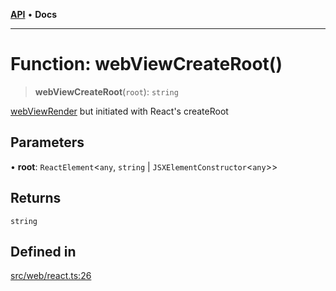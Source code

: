 [**API**](../../../API.md) • **Docs**

***

# Function: webViewCreateRoot()

> **webViewCreateRoot**(`root`): `string`

[webViewRender](webViewRender.md) but initiated with React's createRoot

## Parameters

• **root**: `ReactElement`\<`any`, `string` \| `JSXElementConstructor`\<`any`\>\>

## Returns

`string`

## Defined in

[src/web/react.ts:26](https://github.com/inokawa/react-native-react-bridge/blob/5ee94fe89bf5e5651d81f91c134d0e6639b5c7a5/src/web/react.ts#L26)
